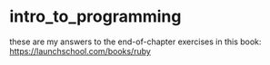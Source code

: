 # intro_to_programming

these are my answers to the end-of-chapter exercises in this book:
https://launchschool.com/books/ruby

